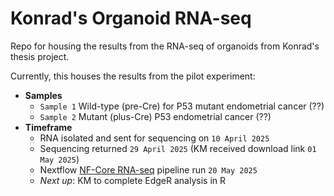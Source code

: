 # Konrad's Organoid RNA-seq
Repo for housing the results from the RNA-seq of organoids from Konrad's thesis project.

Currently, this houses the results from the pilot experiment:
- **Samples**
  - `Sample 1` Wild-type (pre-Cre) for P53 mutant endometrial cancer (??)
  - `Sample 2` Mutant (plus-Cre) P53 endometrial cancer (??)
- **Timeframe**
  -   RNA isolated and sent for sequencing on `10 April 2025`
  -   Sequencing returned `29 April 2025` (KM received download link `01 May 2025`)
  -   Nextflow [NF-Core RNA-seq](https://github.com/nf-core/rnaseq) pipeline run `20 May 2025`
  -   *Next up*: KM to complete EdgeR analysis in R
